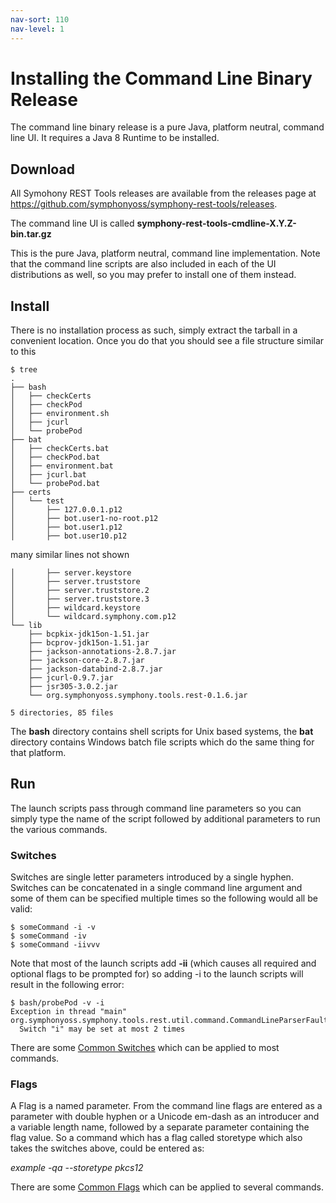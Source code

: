 ```yaml
---
nav-sort: 110
nav-level: 1
---
```

# Installing the Command Line Binary Release
The command line binary release is a pure Java, platform neutral, command line UI. It requires a Java 8 Runtime to be installed.

## Download
All Symohony REST Tools releases are available from the releases page at https://github.com/symphonyoss/symphony-rest-tools/releases.

The command line UI is called **symphony-rest-tools-cmdline-X.Y.Z-bin.tar.gz**

This is the pure Java, platform neutral, command line implementation. Note that the command line scripts are also included in each of the UI distributions as well, so you may prefer to install one of them instead.

## Install
There is no installation process as such, simply extract the tarball in a convenient location. Once you do that you should see a file structure similar to this

```
$ tree
.
├── bash
│   ├── checkCerts
│   ├── checkPod
│   ├── environment.sh
│   ├── jcurl
│   └── probePod
├── bat
│   ├── checkCerts.bat
│   ├── checkPod.bat
│   ├── environment.bat
│   ├── jcurl.bat
│   └── probePod.bat
├── certs
│   └── test
│       ├── 127.0.0.1.p12
│       ├── bot.user1-no-root.p12
│       ├── bot.user1.p12
│       ├── bot.user10.p12
```
many similar lines not shown
```
│       ├── server.keystore
│       ├── server.truststore
│       ├── server.truststore.2
│       ├── server.truststore.3
│       ├── wildcard.keystore
│       └── wildcard.symphony.com.p12
└── lib
    ├── bcpkix-jdk15on-1.51.jar
    ├── bcprov-jdk15on-1.51.jar
    ├── jackson-annotations-2.8.7.jar
    ├── jackson-core-2.8.7.jar
    ├── jackson-databind-2.8.7.jar
    ├── jcurl-0.9.7.jar
    ├── jsr305-3.0.2.jar
    └── org.symphonyoss.symphony.tools.rest-0.1.6.jar

5 directories, 85 files
```

The **bash** directory contains shell scripts for Unix based systems, the **bat** directory contains Windows batch file scripts which do the same thing for that platform.

## Run
The launch scripts pass through command line parameters so you can simply type the name of the script followed by additional parameters to run the various commands.

### Switches
Switches are single letter parameters introduced by a single hyphen. Switches can be concatenated in a single command line argument and some of them can be specified multiple times so the following would all be valid:

```
$ someCommand -i -v
$ someCommand -iv
$ someCommand -iivvv
```

Note that most of the launch scripts add **-ii** (which causes all required and optional flags to be prompted for) so adding -i to the launch scripts will result in the following error:

```
$ bash/probePod -v -i
Exception in thread "main" org.symphonyoss.symphony.tools.rest.util.command.CommandLineParserFault: 
  Switch "i" may be set at most 2 times
```
There are some [Common Switches](../CommonSwitches.md) which can be applied to most commands.

### Flags
A Flag is a named parameter. From the command line flags are entered as a parameter with double hyphen or a Unicode em-dash as an introducer and a variable length name, followed by a separate parameter containing the flag value. So a command which has a flag called storetype which also takes the switches above, could be entered as:

_example -qa --storetype pkcs12_

There are some [Common Flags](../CommonFlags.md) which can be applied to several commands.
